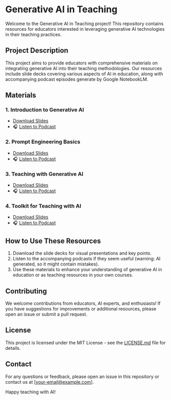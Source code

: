 # Generative AI in Teaching

Welcome to the Generative AI in Teaching project! This repository contains resources for educators interested in leveraging generative AI technologies in their teaching practices.

## Project Description

This project aims to provide educators with comprehensive materials on integrating generative AI into their teaching methodologies. Our resources include slide decks covering various aspects of AI in education, along with accompanying podcast episodes generate by Google NotebookLM.

## Materials

### 1. Introduction to Generative AI
- [Download Slides](session1_introduction_ai.pptx)
- 🎧 [Listen to Podcast](podcasts/01_intro_to_gen_ai_in_education.mp3)

### 2. Prompt Engineering Basics
- [Download Slides](slides/02_ai_applications_in_classroom.pptx)
- 🎧 [Listen to Podcast](podcasts/02_ai_applications_in_classroom.mp3)

### 3. Teaching with Generative AI
- [Download Slides](slides/03_ethics_and_best_practices.pptx)
- 🎧 [Listen to Podcast](podcasts/03_ethics_and_best_practices.mp3)

### 4. Toolkit for Teaching with AI
- [Download Slides](slides/04_future_trends_ai_education.pptx)
- 🎧 [Listen to Podcast](podcasts/04_future_trends_ai_education.mp3)

## How to Use These Resources

1. Download the slide decks for visual presentations and key points.
2. Listen to the accompanying podcasts if they seem useful (warning: AI generated, so it might contain mistakes).
3. Use these materials to enhance your understanding of generative AI in education or as teaching resources in your own courses.

## Contributing

We welcome contributions from educators, AI experts, and enthusiasts! If you have suggestions for improvements or additional resources, please open an issue or submit a pull request.

## License

This project is licensed under the MIT License - see the [LICENSE.md](LICENSE.md) file for details.

## Contact

For any questions or feedback, please open an issue in this repository or contact us at [your-email@example.com].

Happy teaching with AI!
